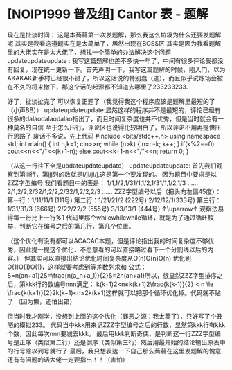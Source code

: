 # [NOIP1999 普及组] Cantor 表 - 题解

现在是扯淡时间：
这是本蒟蒻第一次发题解，那么我这么垃圾为什么还要发题解呢
其实是我看这道题实在是太简单了，居然出现在BOSS区
其实是因为我看题解里的大佬实在是太大佬了，想找一个简单的办法解决这个问题
updateupdateupdate : 我写这篇题解也差不多快一年了，中间有很多评论我都没有回复，现在统一更新一下。首先声明一下，我写这篇题解的时候，刚入门，以为AKAKAK新手村已经很不错了，所以这话说的特别蠢（逃），而且似乎试炼场会被在不久的将来撤下，那这个话的起源都不知道去哪里了233233233.

好了，扯淡扯完了
可以恢复正题了（我觉得我这个程序应该是题解里最短的了（小声BB））
updateupdateupdate:显然这样的程序并不是最短的，评论已经有很多的dalaodalaodalao指出了，而且时间复杂度也并不优秀，但是当时就会有一种莫名的自信 至于怎么压行，评论区也说得比较明白了，所以评论不用再提供压行思路了
废话不多说，先上代码
#include <bits/stdc++.h>
using namespace std; 
int main() {
	int n,k=1;
	cin>>n;
	while (n>k) {
		n=n-k;
		k++;
	}
	if(k%2==0) cout<<n<<"/"<<(k+1-n);
	else cout<<k+1-n<<"/"<<n;
	return 0;
} 

（从这一行往下全是updateupdateupdate）
updateupdateupdate: 首先我们观察到第iii行，第jjj列的数就是i/ji/ji/j,这是第一个要发现的。
因为题目中要求是以ZZZ字型编号
我们看题目中的表是：
1/1,1/2,1/31/1,1/2,1/31/1,1/2,1/3 ……
2/1,2/2,2/32/1,2/2,2/32/1,2/2,2/3 ……
ZZZ字型编号以后（把头向左偏45度）：
第一行：1/11/11/1  (111号)
第二行：1/21/21/2 (222号)  2/12/12/1(333号)
第三行：1/31/31/3 (666号) 2/22/22/2 (555号) 3/13/13/1 (444号)
↑\uparrow↑ 观察法易得每一行比上一行多1
代码里那个whilewhilewhile循环，就是为了通过循环枚举，判断它在编号之后的第几行，第几个位置。

（这个优化有没有都可以ACACAC本题，但是评论指出我的时间复杂度不够优秀，因此提一提这个优化，不愿意看的可以直接略过看下一个分割线以后的内容。）
但其实可以直接出结论优化时间复杂度从O(n)O(n)O(n) 优化到O(1)O(1)O(1)，这样就要考虑到等差数列求和
公式：S=n(an+a1)2S=\frac{n(a_n+a_1)}{2}S=2n(an​+a1​)​
所以，很显然ZZZ字型排序之后，第kkk行的数编号nnn满足：
k(k−1)2<n≤k(k+1)2\frac{k(k-1)}{2} < n \le \frac{k(k+1)}{2}2k(k−1)​<n≤2k(k+1)​
这样就可以把那个循环优化掉。代码就不贴了 （因为懒，还怕出错）

但当时我才刚学，没想到上面的这个优化（罪恶之源：我太蒻了），只好写了个丑陋的模拟233。
代码当中kkk用来记ZZZ字型编号之后的行数，显然第kkk行有kkk个数，因此每次nnn要减去kkk。
最后用kkk判断奇偶，是判断这一行ZZZ字型编号是正序（类似第二行）还是倒序（类似第三行）然后用最开始的结论输出原表中的行号除以列号就行了
最后，我只想表达一下自己那么蒟蒻在这里发题解的愧意
还有有问题的话大佬一定要指出！！（害怕）
 
